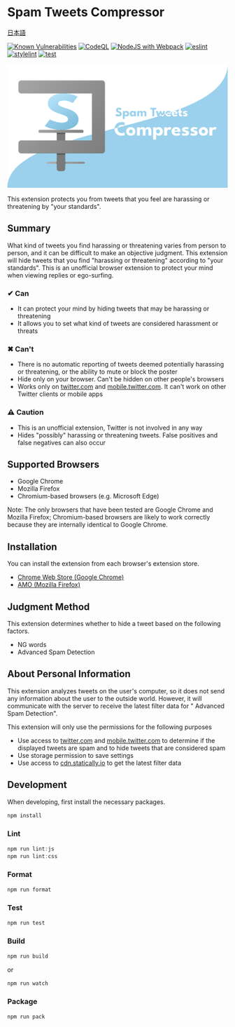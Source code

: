 # Spam Tweets Compressor

[日本語](README_ja.md)

[![Known Vulnerabilities](https://snyk.io/test/github/Robot-Inventor/spam-tweets-compressor/badge.svg)](https://snyk.io/test/github/Robot-Inventor/spam-tweets-compressor/) [![CodeQL](https://github.com/Robot-Inventor/spam-tweets-compressor/actions/workflows/codeql-analysis.yml/badge.svg)](https://github.com/Robot-Inventor/spam-tweets-compressor/actions/workflows/codeql-analysis.yml) [![NodeJS with Webpack](https://github.com/Robot-Inventor/spam-tweets-compressor/actions/workflows/webpack.yml/badge.svg)](https://github.com/Robot-Inventor/spam-tweets-compressor/actions/workflows/webpack.yml) [![eslint](https://github.com/Robot-Inventor/spam-tweets-compressor/actions/workflows/eslint.yml/badge.svg)](https://github.com/Robot-Inventor/spam-tweets-compressor/actions/workflows/eslint.yml) [![stylelint](https://github.com/Robot-Inventor/spam-tweets-compressor/actions/workflows/stylelint.yml/badge.svg)](https://github.com/Robot-Inventor/spam-tweets-compressor/actions/workflows/stylelint.yml) [![test](https://github.com/Robot-Inventor/spam-tweets-compressor/actions/workflows/test.yml/badge.svg)](https://github.com/Robot-Inventor/spam-tweets-compressor/actions/workflows/test.yml)

![logo](image/logo.svg)

This extension protects you from tweets that you feel are harassing or threatening by "your standards".

## Summary

What kind of tweets you find harassing or threatening varies from person to person, and it can be difficult to make an objective judgment. This extension will hide tweets that you find "harassing or threatening" according to "your standards". This is an unofficial browser extension to protect your mind when viewing replies or ego-surfing.

### ✔ Can

- It can protect your mind by hiding tweets that may be harassing or threatening
- It allows you to set what kind of tweets are considered harassment or threats

### ✖ Can't

- There is no automatic reporting of tweets deemed potentially harassing or threatening, or the ability to mute or block the poster
- Hide only on your browser. Can't be hidden on other people's browsers
- Works only on [twitter.com](https://twitter.com) and [mobile.twitter.com](https://mobile.twitter.com). It can't work on other Twitter clients or mobile apps

### ⚠ Caution

- This is an unofficial extension, Twitter is not involved in any way
- Hides "possibly" harassing or threatening tweets. False positives and false negatives can also occur

## Supported Browsers

- Google Chrome
- Mozilla Firefox
- Chromium-based browsers (e.g. Microsoft Edge)

Note: The only browsers that have been tested are Google Chrome and Mozilla Firefox; Chromium-based browsers are likely to work correctly because they are internally identical to Google Chrome.

## Installation

You can install the extension from each browser's extension store.

- [Chrome Web Store (Google Chrome)](https://chrome.google.com/webstore/detail/spam-tweets-compressor/ahbajmjkdmknfdkcppkginogfjmpefjf)
- [AMO (Mozilla Firefox)](https://addons.mozilla.org/ja/firefox/addon/spam-tweets-compressor/)

## Judgment Method

This extension determines whether to hide a tweet based on the following factors.

- NG words
- Advanced Spam Detection

## About Personal Information

This extension analyzes tweets on the user's computer, so it does not send any information about the user to the outside world. However, it will communicate with the server to receive the latest filter data for " Advanced Spam Detection".

This extension will only use the permissions for the following purposes

- Use access to [twitter.com](https://twitter.com) and [mobile.twitter.com](https://mobile.twitter.com) to determine if the displayed tweets are spam and to hide tweets that are considered spam
- Use storage permission to save settings
- Use access to [cdn.statically.io](https://cdn.statically.io) to get the latest filter data

## Development

When developing, first install the necessary packages.

```powershell
npm install
```

### Lint

```powershell
npm run lint:js
npm run lint:css
```

### Format

```powershell
npm run format
```

### Test

```powershell
npm run test
```

### Build

```powershell
npm run build
```

or

```powershell
npm run watch
```

### Package

```powershell
npm run pack
```
